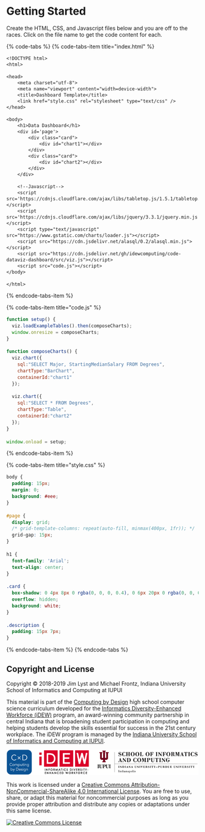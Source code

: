 # Getting Started

Create the HTML, CSS, and Javascript files below and you are off to the races. Click on the file name   to get the code content for each.

{% code-tabs %}
{% code-tabs-item title="index.html" %}
```markup
<!DOCTYPE html>
<html>

<head>
	<meta charset="utf-8">
	<meta name="viewport" content="width=device-width">
	<title>Dashboard Template</title>
	<link href="style.css" rel="stylesheet" type="text/css" />
</head>

<body>
	<h1>Data Dashboard</h1>
	<div id='page'>
    	<div class="card">
			<div id="chart1"></div>
		</div>
		<div class="card">
			<div id="chart2"></div>
		</div>
	</div>

	<!--Javascript-->
	<script src='https://cdnjs.cloudflare.com/ajax/libs/tabletop.js/1.5.1/tabletop.min.js'></script>
	<script src='https://cdnjs.cloudflare.com/ajax/libs/jquery/3.3.1/jquery.min.js'></script>
	<script type="text/javascript" src="https://www.gstatic.com/charts/loader.js"></script>
	<script src="https://cdn.jsdelivr.net/alasql/0.2/alasql.min.js"></script>
	<script src="https://cdn.jsdelivr.net/gh/idewcomputing/code-dataviz-dashboard/src/viz.js"></script>
	<script src="code.js"></script>
</body>

</html>
```
{% endcode-tabs-item %}

{% code-tabs-item title="code.js" %}
```javascript
function setup() {
  viz.loadExampleTables().then(composeCharts);
  window.onresize = composeCharts;
}

function composeCharts() {
  viz.chart({
    sql:"SELECT Major, StartingMedianSalary FROM Degrees",
    chartType:"BarChart",
    containerId:"chart1"
  });

  viz.chart({
    sql:"SELECT * FROM Degrees",
    chartType:"Table",
    containerId:"chart2"
  });
}

window.onload = setup;

```
{% endcode-tabs-item %}

{% code-tabs-item title="style.css" %}
```css
body {
  padding: 15px;
  margin: 0;
  background: #eee;
}

#page {
  display: grid;
  /* grid-template-columns: repeat(auto-fill, minmax(400px, 1fr)); */
  grid-gap: 15px;
}

h1 {
  font-family: 'Arial';
  text-align: center;
}

.card {
  box-shadow: 0 4px 8px 0 rgba(0, 0, 0, 0.4), 0 6px 20px 0 rgba(0, 0, 0, 0.4);
  overflow: hidden;
  background: white;
}

.description {
  padding: 15px 7px;
}
```
{% endcode-tabs-item %}
{% endcode-tabs %}

## Copyright and License

Copyright © 2018-2019 Jim Lyst and Michael Frontz, Indiana University School of Informatics and Computing at IUPUI

This material is part of the [Computing by Design](https://docs.idew.org/the-cxd-framework/) high school computer science curriculum developed for the [Informatics Diversity-Enhanced Workforce \(iDEW\)](http://soic.iupui.edu/idew/) program, an award-winning community partnership in central Indiana that is broadening student participation in computing and helping students develop the skills essential for success in the 21st century workplace. The iDEW program is managed by the [Indiana University School of Informatics and Computing at IUPUI](https://soic.iupui.edu/).

![](.gitbook/assets/cxd-idew-soic-logo.png)

This work is licensed under a [Creative Commons Attribution-NonCommercial-ShareAlike 4.0 International License](http://creativecommons.org/licenses/by-nc-sa/4.0/). You are free to use, share, or adapt this material for noncommercial purposes as long as you provide proper attribution and distribute any copies or adaptations under this same license.

[![Creative Commons License](https://i.creativecommons.org/l/by-nc-sa/4.0/88x31.png)](http://creativecommons.org/licenses/by-nc-sa/4.0/)

